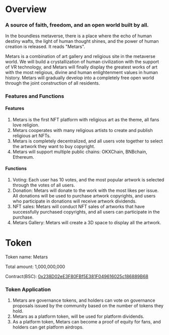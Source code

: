 # Overview

### A source of faith, freedom, and an open world built by all.

In the boundless metaverse, there is a place where the echo of human destiny wafts, the light of human thought shines, and the power of human creation is released. It reads "Metars".

Metars is a combination of art gallery and religious site in the metaverse world. We will build a crystallization of human civilization with the support of VR technology, and Metars will finally display the greatest works of art with the most religious, divine and human enlightenment values in human history. Metars will gradually develop into a completely free open world through the joint construction of all residents.


### Features and Functions

#### Features

1. Metars is the first NFT platform with religious art as the theme, all fans love religion.
2. Metars cooperates with many religious artists to create and publish religious art NFTs.
3. Metars is completely decentralized, and all users vote together to select the artwork they want to buy copyright.
4. Metars will support multiple public chains: OKXChain, BNBchain, Ethereum.

#### Functions

1. Voting: Each user has 10 votes, and the most popular artwork is selected through the votes of all users.
2. Donation: Metars will donate to the work with the most likes per issue. All donations will be used to purchase artwork copyrights, and users who participate in donations will receive artwork dividends.
3. NFT sales: Metars will conduct NFT sales of artworks that have successfully purchased copyrights, and all users can participate in the purchase.
4. Metars Gallery: Metars will create a 3D space to display all the artwork.

# Token 

Token name: Metars

Total amount: 1,000,000,000

Contract(BSC): [0x238D02eE3F80FBf5E381F049616025c186889B68](https://bscscan.com/token/0x238D02eE3F80FBf5E381F049616025c186889B68)

### Token Application

1. Metars are governance tokens, and holders can vote on governance proposals issued by the community based on the number of tokens they hold.
2. Metars as a platform token, will be used for platform dividends.
3. As a platform token, Metars can become a proof of equity for fans, and holders can get platform airdrops.
